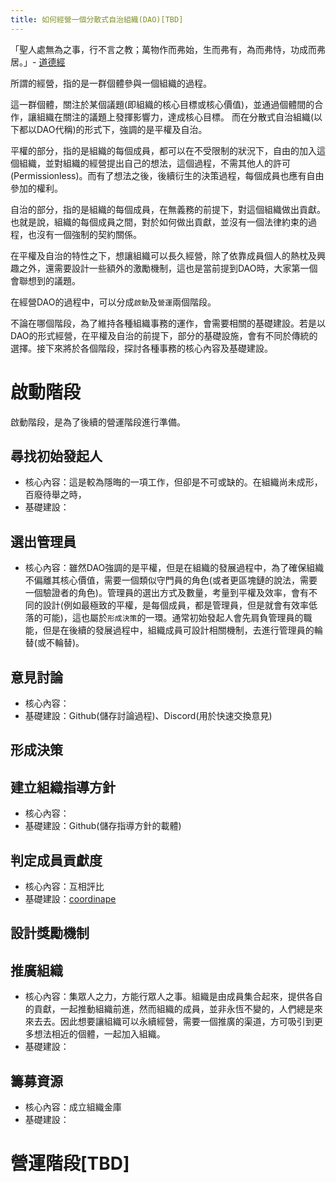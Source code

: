 ```yaml
---
title: 如何經營一個分散式自治組織(DAO)[TBD]
---
```


「聖人處無為之事，行不言之教；萬物作而弗始，生而弗有，為而弗恃，功成而弗居。」- [道德經](https://ctext.org/text.pl?node=11593&if=gb&show=parallel)

所謂的經營，指的是一群個體參與一個組織的過程。

這一群個體，關注於某個議題(即組織的核心目標或核心價值)，並通過個體間的合作，讓組織在關注的議題上發揮影響力，達成核心目標。
而在分散式自治組織(以下都以DAO代稱)的形式下，強調的是平權及自治。

平權的部分，指的是組織的每個成員，都可以在不受限制的狀況下，自由的加入這個組織，並對組織的經營提出自己的想法，這個過程，不需其他人的許可(Permissionless)。而有了想法之後，後續衍生的決策過程，每個成員也應有自由參加的權利。

自治的部分，指的是組織的每個成員，在無義務的前提下，對這個組織做出貢獻。也就是說，組織的每個成員之間，對於如何做出貢獻，並沒有一個法律約束的過程，也沒有一個強制的契約關係。

在平權及自治的特性之下，想讓組織可以長久經營，除了依靠成員個人的熱枕及興趣之外，還需要設計一些額外的激勵機制，這也是當前提到DAO時，大家第一個會聯想到的議題。

在經營DAO的過程中，可以分成`啟動`及`營運`兩個階段。

不論在哪個階段，為了維持各種組織事務的運作，會需要相關的基礎建設。若是以DAO的形式經營，在平權及自治的前提下，部分的基礎設施，會有不同於傳統的選擇。接下來將於各個階段，探討各種事務的核心內容及基礎建設。

# 啟動階段

啟動階段，是為了後續的營運階段進行準備。

## 尋找初始發起人
  - 核心內容：這是較為隱晦的一項工作，但卻是不可或缺的。在組織尚未成形，百廢待舉之時，
  - 基礎建設：

## 選出管理員
  - 核心內容：雖然DAO強調的是平權，但是在組織的發展過程中，為了確保組織不偏離其核心價值，需要一個類似守門員的角色(或者更區塊鏈的說法，需要一個驗證者的角色)。管理員的選出方式及數量，考量到平權及效率，會有不同的設計(例如最極致的平權，是每個成員，都是管理員，但是就會有效率低落的可能)，這也屬於`形成決策`的一環。通常初始發起人會先肩負管理員的職能，但是在後續的發展過程中，組織成員可設計相關機制，去進行管理員的輪替(或不輪替)。

## 意見討論
  - 核心內容：
  - 基礎建設：Github(儲存討論過程)、Discord(用於快速交換意見) 
  
## 形成決策

## 建立組織指導方針
  - 核心內容：
  - 基礎建設：Github(儲存指導方針的載體)

## 判定成員貢獻度
  - 核心內容：互相評比
  - 基礎建設：[coordinape](https://app.coordinape.com/)

## 設計獎勵機制

## 推廣組織
  - 核心內容：集眾人之力，方能行眾人之事。組織是由成員集合起來，提供各自的貢獻，一起推動組織前進，然而組織的成員，並非永恆不變的，人們總是來來去去。因此想要讓組織可以永續經營，需要一個推廣的渠道，方可吸引到更多想法相近的個體，一起加入組織。  
  - 基礎建設：

## 籌募資源
  - 核心內容：成立組織金庫
  - 基礎建設：

# 營運階段[TBD]
